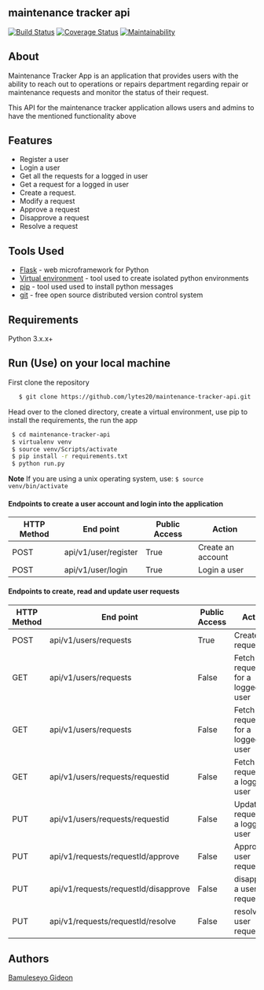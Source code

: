 ## maintenance tracker api

[![Build Status](https://travis-ci.org/lytes20/bootcamp-challenge-3.svg?branch=develop)](https://travis-ci.org/lytes20/bootcamp-challenge-3)
[![Coverage Status](https://coveralls.io/repos/github/lytes20/bootcamp-challenge-3/badge.svg?branch=develop)](https://coveralls.io/github/lytes20/bootcamp-challenge-3?branch=develop)
[![Maintainability](https://api.codeclimate.com/v1/badges/6c291e396ed6535b16c5/maintainability)](https://codeclimate.com/github/lytes20/bootcamp-challenge-3/maintainability)

## About
Maintenance Tracker App is an application that provides users with the ability to reach out to operations or repairs department regarding repair or maintenance requests and monitor the status of their request.

This API for the maintenance tracker application allows users and admins to have the mentioned functionality above
## Features
- Register a user
- Login a user
- Get all the requests for a logged in user
- Get a request for a logged in user
- Create a request.
- Modify a request
- Approve a request
- Disapprove a request
- Resolve a request
## Tools Used
- [Flask](http://flask.pocoo.org/) - web microframework for Python
- [Virtual environment](https://virtualenv.pypa.io/en/stable/) - tool used to create isolated python environments
- [pip](https://pip.pypa.io/en/stable/) - tool used used to install python messages
- [git](https://git-scm.com/) - free open source distributed version control system
## Requirements
Python 3.x.x+
## Run (Use) on your local machine
First clone the repository
```sh
   $ git clone https://github.com/lytes20/maintenance-tracker-api.git
   ```
   Head over to the cloned directory, create a virtual environment, use pip to install the requirements, the run the app
   ```sh
    $ cd maintenance-tracker-api
    $ virtualenv venv
    $ source venv/Scripts/activate
    $ pip install -r requirements.txt
    $ python run.py
```
**Note** If you are using a unix operating system, use: `` $ source venv/bin/activate ``
#### Endpoints to create a user account and login into the application
HTTP Method|End point | Public Access|Action
-----------|----------|--------------|------
POST | api/v1/user/register | True | Create an account
POST | api/v1/user/login | True | Login a user

#### Endpoints to create, read and update user requests
HTTP Method|End point | Public Access|Action
-----------|----------|--------------|------
POST | api/v1/users/requests | True | Create a request
GET | api/v1/users/requests | False | Fetch requests for a logged in user
GET | api/v1/users/requests | False | Fetch requests for a logged in user
GET | api/v1/users/requests/requestid | False | Fetch a request for a logged in user
PUT | api/v1/users/requests/requestid | False | Update a request for a logged in user
PUT | api/v1/requests/requestId/approve | False | Approve a user request
PUT | api/v1/requests/requestId/disapprove | False | disapprove a user request
PUT | api/v1/requests/requestId/resolve | False | resolve a user request

## Authors
[Bamuleseyo Gideon](https://github.com/lytes20)
